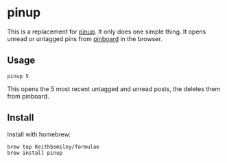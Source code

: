 # pinup

This is a replacement for
[pinup](https://github.com/Keithbsmiley/pinup). It only does one simple
thing. It opens unread or untagged pins from
[pinboard](https://pinboard.in) in the browser.

## Usage

```
pinup 5
```

This opens the 5 most recent untagged and unread posts, the deletes them
from pinboard.

## Install

Install with homebrew:

```
brew tap Keithbsmiley/formulae
brew install pinup
```
